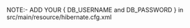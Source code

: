 NOTE:- ADD YOUR 
       { DB_USERNAME and DB_PASSWORD }
       in src/main/resource/hibernate.cfg.xml
       
    

